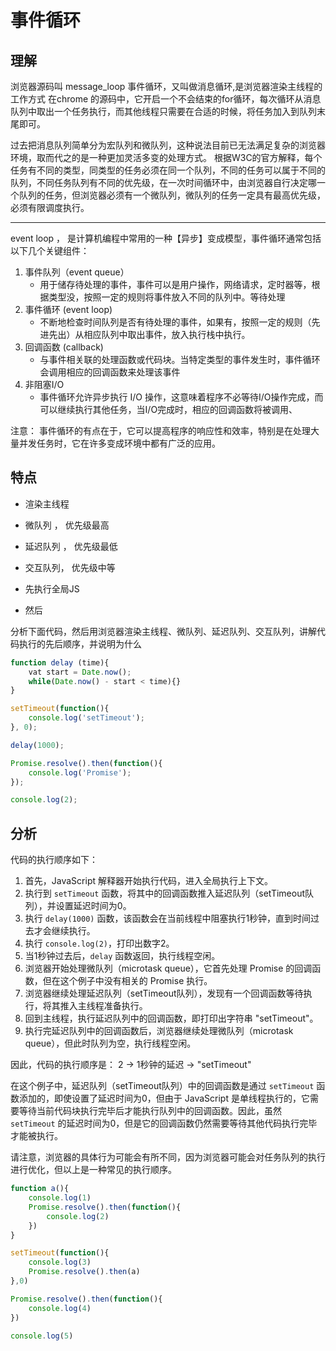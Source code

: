 # 事件循环

## 理解
浏览器源码叫 message_loop
事件循环，又叫做消息循环,是浏览器渲染主线程的工作方式
在chrome 的源码中，它开启一个不会结束的for循环，每次循环从消息队列中取出一个任务执行，而其他线程只需要在合适的时候，将任务加入到队列末尾即可。

过去把消息队列简单分为宏队列和微队列，这种说法目前已无法满足复杂的浏览器环境，取而代之的是一种更加灵活多变的处理方式。
根据W3C的官方解释，每个任务有不同的类型，同类型的任务必须在同一个队列，不同的任务可以属于不同的队列，不同任务队列有不同的优先级，在一次时间循环中，由浏览器自行决定哪一个队列的任务，但浏览器必须有一个微队列，微队列的任务一定具有最高优先级，必须有限调度执行。


---

event loop ， 是计算机编程中常用的一种【异步】变成模型，事件循环通常包括以下几个关键组件：
1. 事件队列（event queue）
    - 用于储存待处理的事件，事件可以是用户操作，网络请求，定时器等，根据类型没，按照一定的规则将事件放入不同的队列中。等待处理
2. 事件循环 (event loop)
    - 不断地检查时间队列是否有待处理的事件，如果有，按照一定的规则（先进先出）从相应队列中取出事件，放入执行栈中执行。
3. 回调函数 (callback)
    - 与事件相关联的处理函数或代码块。当特定类型的事件发生时，事件循环会调用相应的回调函数来处理该事件
4. 非阻塞I/O
    - 事件循环允许异步执行 I/O 操作，这意味着程序不必等待I/O操作完成，而可以继续执行其他任务，当I/O完成时，相应的回调函数将被调用、

注意： 事件循环的有点在于，它可以提高程序的响应性和效率，特别是在处理大量并发任务时，它在许多变成环境中都有广泛的应用。


## 特点 
* 渲染主线程

* 微队列 ， 优先级最高
* 延迟队列 ， 优先级最低
* 交互队列， 优先级中等

* 先执行全局JS
* 然后 

分析下面代码，然后用浏览器渲染主线程、微队列、延迟队列、交互队列，讲解代码执行的先后顺序，并说明为什么
``` javascript
function delay (time){
    vat start = Date.now();
    while(Date.now() - start < time){}
}

setTimeout(function(){
    console.log('setTimeout');
}, 0);

delay(1000);

Promise.resolve().then(function(){
    console.log('Promise');
});

console.log(2);
```


 

## 分析

代码的执行顺序如下：

1. 首先，JavaScript 解释器开始执行代码，进入全局执行上下文。
2. 执行到 `setTimeout` 函数，将其中的回调函数推入延迟队列（setTimeout队列），并设置延迟时间为0。
3. 执行 `delay(1000)` 函数，该函数会在当前线程中阻塞执行1秒钟，直到时间过去才会继续执行。
4. 执行 `console.log(2)`，打印出数字2。
5. 当1秒钟过去后，`delay` 函数返回，执行线程空闲。
6. 浏览器开始处理微队列（microtask queue），它首先处理 Promise 的回调函数，但在这个例子中没有相关的 Promise 执行。
7. 浏览器继续处理延迟队列（setTimeout队列），发现有一个回调函数等待执行，将其推入主线程准备执行。
8. 回到主线程，执行延迟队列中的回调函数，即打印出字符串 "setTimeout"。
9. 执行完延迟队列中的回调函数后，浏览器继续处理微队列（microtask queue），但此时队列为空，执行线程空闲。

因此，代码的执行顺序是：
2 -> 1秒钟的延迟 -> "setTimeout"

在这个例子中，延迟队列（setTimeout队列）中的回调函数是通过 `setTimeout` 函数添加的，即使设置了延迟时间为0，但由于 JavaScript 是单线程执行的，它需要等待当前代码块执行完毕后才能执行队列中的回调函数。因此，虽然 `setTimeout` 的延迟时间为0，但是它的回调函数仍然需要等待其他代码执行完毕才能被执行。

请注意，浏览器的具体行为可能会有所不同，因为浏览器可能会对任务队列的执行进行优化，但以上是一种常见的执行顺序。



``` javascript
function a(){
    console.log(1)
    Promise.resolve().then(function(){
        console.log(2)
    })
}

setTimeout(function(){
    console.log(3)
    Promise.resolve().then(a)
},0)

Promise.resolve().then(function(){
    console.log(4)
})

console.log(5) 

```



